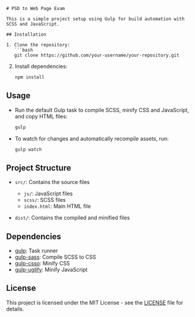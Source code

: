 ```
# PSD to Web Page Exam

This is a simple project setup using Gulp for build automation with SCSS and JavaScript.

## Installation

1. Clone the repository:
   ```bash
   git clone https://github.com/your-username/your-repository.git
   ```

2. Install dependencies:
   ```bash
   npm install
   ```

## Usage

- Run the default Gulp task to compile SCSS, minify CSS and JavaScript, and copy HTML files:
  ```bash
  gulp
  ```

- To watch for changes and automatically recompile assets, run:
  ```bash
  gulp watch
  ```

## Project Structure

- `src/`: Contains the source files
  - `js/`: JavaScript files
  - `scss/`: SCSS files
  - `index.html`: Main HTML file

- `dist/`: Contains the compiled and minified files

## Dependencies

- [gulp](https://www.npmjs.com/package/gulp): Task runner
- [gulp-sass](https://www.npmjs.com/package/gulp-sass): Compile SCSS to CSS
- [gulp-csso](https://www.npmjs.com/package/gulp-csso): Minify CSS
- [gulp-uglify](https://www.npmjs.com/package/gulp-uglify): Minify JavaScript

## License

This project is licensed under the MIT License - see the [LICENSE](LICENSE) file for details.
```
